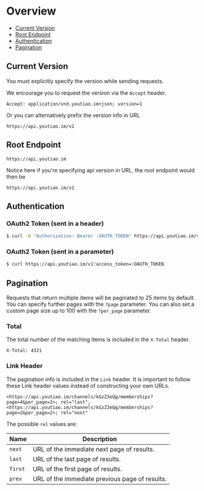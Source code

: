 # Overview

* [Current Version](#current-version)
* [Root Endpoint](#root-endpoint)
* [Authentication](#authentication)
* [Pagination](#pagination)

## Current Version

You must explicitly specify the version while sending requests.

We encourage you to request the version via the `Accept` header.

```
Accept: application/vnd.youtiao.im+json; version=1
```

Or you can alternatively prefix the version info in URL

```
https://api.youtiao.im/v1
```

## Root Endpoint

```
https://api.youtiao.im
```

Notice here if you're specifying api version in URL, the root endpoint would then be

```
https://api.youtiao.im/v1
```

## Authentication

### OAuth2 Token (sent in a header)

```bash
$ curl -H "Authorization: Bearer :OAUTH_TOKEN" https://api.youtiao.im/v1
```

### OAuth2 Token (sent in a parameter)

```bash
$ curl https://api.youtiao.im/v1?access_token=:OAUTH_TOKEN
```

## Pagination

Requests that return multiple items will be paginated to 25 items by default. You can specify further pages with the `?page` parameter. You can also set a custom page size up to 100 with the `?per_page` parameter.

### Total

The total number of the matching items is included in the `X-Total` header.

```
X-Total: 4321
```

### Link Header

The pagination info is included in the `Link` header. It is important to follow these Link header values instead of constructing your own URLs.

```
<https://api.youtiao.im/channels/kGzZ3eQg/memberships?page=4&per_page=2>; rel="last", <https://api.youtiao.im/channels/kGzZ3eQg/memberships?page=2&per_page=2>; rel="next"
```

The possible `rel` values are:

| Name    | Description                                    |
| ------- | ---------------------------------------------- |
| `next`  | URL of the immediate next page of results.     |
| `last`  | URL of the last page of results.               |
| `first` | URL of the first page of results.              |
| `prev`  | URL of the immediate previous page of results. |
